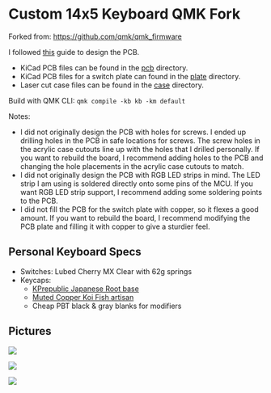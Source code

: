 # Custom 14x5 Keyboard QMK Fork

Forked from: https://github.com/qmk/qmk_firmware

I followed [this](https://github.com/ruiqimao/keyboard-pcb-guide) guide to design the PCB.

- KiCad PCB files can be found in the [pcb](pcb) directory.
- KiCad PCB files for a switch plate can found in the [plate](plate) directory.
- Laser cut case files can be found in the [case](case) directory.

Build with QMK CLI: `qmk compile -kb kb -km default`

Notes:
- I did not originally design the PCB with holes for screws. I ended up drilling
  holes in the PCB in safe locations for screws. The screw holes in the acrylic
  case cutouts line up with the holes that I drilled personally. If you want to
  rebuild the board, I recommend adding holes to the PCB and changing the hole
  placements in the acrylic case cutouts to match.
- I did not originally design the PCB with RGB LED strips in mind. The LED strip
  I am using is soldered directly onto some pins of the MCU. If you want RGB LED
  strip support, I recommend adding some soldering points to the PCB.
- I did not fill the PCB for the switch plate with copper, so it flexes a good
  amount. If you want to rebuild the board, I recommend modifying the PCB plate
  and filling it with copper to give a sturdier feel.

## Personal Keyboard Specs

- Switches: Lubed Cherry MX Clear with 62g springs
- Keycaps:
  - [KPrepublic Japanese Root base](https://kprepublic.com/collections/pbt-dye-sub-keycaps/products/kprepublic-139-japanese-root-japan-black-font-language-cherry-profile-dye-sub-keycap-pbt-for-gh60-xd60-xd84-cospad-tada68-87-104)
  - [Muted Copper Koi Fish artisan](https://www.etsy.com/shop/DreamKaps?ref=from_order_confirm_drawer_receipt_modal)
  - Cheap PBT black & gray blanks for modifiers

## Pictures

![](pics/white.jpg)

![](pics/rgb.jpg)

![](pics/back.jpg)

